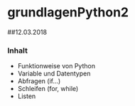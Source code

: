 # grundlagenPython2

##12.03.2018

### Inhalt

* Funktionweise von Python
* Variable und Datentypen
* Abfragen (if...)
* Schleifen (for, while)
* Listen
